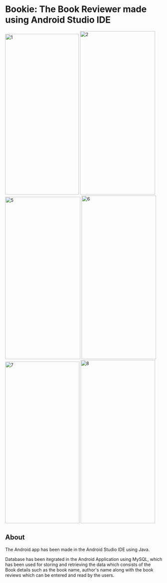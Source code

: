 # Bookie: The Book Reviewer made using Android Studio IDE

<img width="236" height="513" alt="1" src="https://github.com/user-attachments/assets/160907b3-89f8-41d8-9547-610d85a7f181" />
<img width="241" height="522" alt="2" src="https://github.com/user-attachments/assets/33240688-fac1-4def-b139-1711372e338d" />
<img width="241" height="518" alt="5" src="https://github.com/user-attachments/assets/15306add-922a-44ad-a3a3-4bcfec69e803" />
<img width="239" height="522" alt="6" src="https://github.com/user-attachments/assets/7269aeee-606f-4111-8463-7194ef4305da" />
<img width="238" height="516" alt="7" src="https://github.com/user-attachments/assets/aac24f97-9bbe-4365-bd28-9432844853e5" />
<img width="239" height="521" alt="8" src="https://github.com/user-attachments/assets/3f85616b-6755-42da-aa9f-19581934ba88" />

## About
The Android app has been made in the Android Studio IDE using Java.

Database has been itegrated in the Android Application using MySQL, which has been used for storing and retrieving the data which consists of the Book details such as the book name, author's name along with the book reviews which can be entered and read by the users.

